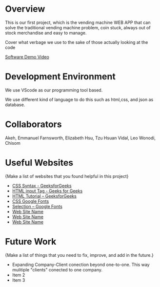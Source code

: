 # Overview

This is our first project, which is the vending machine WEB APP that can solve the traditional vending machine problem, coin stuck, always out of stock merchandise and easy to manage.

Cover what verbage we use to the sake of those actually looking at the code

[Software Demo Video](http://youtube.link.goes.here)

# Development Environment

We use VScode as our programming tool based.

We use different kind of language to do this such as html,css, and json as database.

# Collaborators
Akeh, Emmanuel
Farnsworth, Elizabeth
Hsu, Tzu Hsuan
Vidal, Leo
Wonodi, Chisom


# Useful Websites

{Make a list of websites that you found helpful in this project}
* [CSS Syntax - GeeksforGeeks](https://www.geeksforgeeks.org/css-syntax/?ref=lbp)
* [HTML input Tag - Geeks for Geeks](https://www.geeksforgeeks.org/html-input-tag/)
* [HTML Tutorial – GeeksforGeeks](https://www.geeksforgeeks.org/html-tutorial/)
* [CSS Google Fonts](https://www.w3schools.com/css/css_font_google.asp)
* [Selection – Google Fonts](https://fonts.google.com/)
* [Web Site Name](http://url.link.goes.here)
* [Web Site Name](http://url.link.goes.here)
* [Web Site Name](http://url.link.goes.here)

# Future Work

{Make a list of things that you need to fix, improve, and add in the future.}
* Expanding Company-Client conection beyond one-to-one. This way mulitiple "clients" conected to one company.
* Item 2
* Item 3